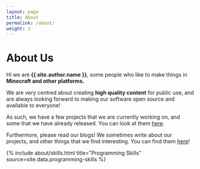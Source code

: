 ```yaml
---
layout: page
title: About
permalink: /about/
weight: 3
---
```


# **About Us**

Hi we are **{{ site.author.name }}**,
some people who like to make things in **Minecraft and other platforms.**  

We are very centred about creating **high quality content** for public use, and are always looking forward to making our software open source and available to everyone!

As such, we have a few projects that we are currently working on, and some that we have already released. You can look at them [here](/projects/).

Furthermore, please read our blogs! We sometimes write about our projects, and other things that we find interesting. You can find them [here](/blog/)!

<div class="row">

{% include about/skills.html title="Programming Skills" source=site.data.programming-skills %}

</div>